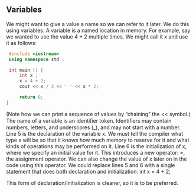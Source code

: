 ## Variables

We might want to give a value a name so we can refer to it later. We do this using variables.
A variable is a named location in memory.
For example, say we wanted to use the value 4 + 2 multiple times. We might call it x and
use it as follows:
```cpp
 #include <iostream>
 using namespace std ;

 int main () {
	 int x ;
	 x = 4 + 2;
	 cout << x / 3 << ' ' << x * 2;

	 return 0;
}
 ```
(Note how we can print a sequence of values by “chaining” the << symbol.)
The name of a variable is an identiﬁer token. Identiﬁers may contain numbers, letters, and
underscores (_), and may not start with a number.
Line 5 is the declaration of the variable x. We must tell the compiler what type x will be
so that it knows how much memory to reserve for it and what kinds of operations may be
performed on it.
Line 6 is the initialization of x, where we specify an initial value for it. This introduces a
new operator: =, the assignment operator. We can also change the value of x later on in the
code using this operator.
We could replace lines 5 and 6 with a single statement that does both declaration and
initialization:
int x = 4 + 2;

This form of declaration/initialization is cleaner, so it is to be preferred.
